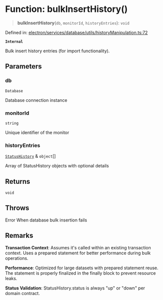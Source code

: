 # Function: bulkInsertHistory()

> **bulkInsertHistory**(`db`, `monitorId`, `historyEntries`): `void`

Defined in: [electron/services/database/utils/historyManipulation.ts:72](https://github.com/Nick2bad4u/Uptime-Watcher/blob/3cce0c3b352c8390536ca3c7399ece50a05faf18/electron/services/database/utils/historyManipulation.ts#L72)

**`Internal`**

Bulk insert history entries (for import functionality).

## Parameters

### db

`Database`

Database connection instance

### monitorId

`string`

Unique identifier of the monitor

### historyEntries

[`StatusHistory`](../../../../../../shared/types/interfaces/StatusHistory.md) & `object`[]

Array of StatusHistory objects with optional details

## Returns

`void`

## Throws

Error When database bulk insertion fails

## Remarks

**Transaction Context**: Assumes it's called within an existing transaction context.
Uses a prepared statement for better performance during bulk operations.

**Performance**: Optimized for large datasets with prepared statement reuse.
The statement is properly finalized in the finally block to prevent resource leaks.

**Status Validation**: StatusHistory.status is always "up" or "down" per domain contract.
